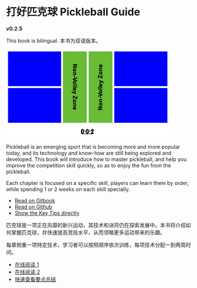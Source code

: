 # 打好匹克球 Pickleball Guide

**v0.2.5**

This book is bilingual. 本书为双语版本。

![Pickelball Court](_images/pickleball_court.png)

Pickleball is an emerging sport that is becoming more and more popular today, and its technology and know-how are still being explored and developed. This book will introduce how to master pickleball, and help you improve the competition skill quickly, so as to enjoy the fun from the pickleball.

Each chapter is focused on a specific skill, players can learn them by order, while spending 1 or 2 weeks on each skill specially.

* [Read on Gitbook](https://yeasy.gitbook.io/pickleball_guide/01_basic_en)
* [Read on Github](https://github.com/yeasy/pickleball_guide/blob/main/SUMMARY.md)
* [Show the Key Tips directly](https://github.com/yeasy/pickleball_guide/blob/main/14_key_tips_en.md)

匹克球是一项正在风靡的新兴运动，其技术和诀窍仍在探索发展中。本书将介绍如何掌握匹克球，并快速提高竞技水平，从而领略更多运动带来的乐趣。

每章侧重一项特定技术，学习者可以按照顺序依次训练，每项技术分配一到两周时间。

* [在线阅读 1](https://yeasy.gitbook.io/pickleball_guide/01_basic_cn)
* [在线阅读 2](https://github.com/yeasy/pickleball_guide/blob/main/SUMMARY.md)
* [快速查看要点总结](https://yeasy.gitbook.io/pickleball_guide/14_key_tips_cn)
